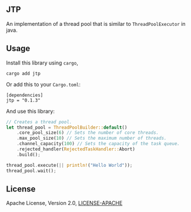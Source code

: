 ## JTP

An implementation of a thread pool that is similar to `ThreadPoolExecutor` in java.

## Usage

Install this library using `cargo`,

```
cargo add jtp
```

Or add this to your `Cargo.toml`:

```
[dependencies]
jtp = "0.1.3"
```

And use this library:

```rust
// Creates a thread pool.
let thread_pool = ThreadPoolBuilder::default()
	.core_pool_size(6) // Sets the number of core threads.
	.max_pool_size(10) // Sets the maximum number of threads.
	.channel_capacity(100) // Sets the capacity of the task queue.
	.rejected_handler(RejectedTaskHandler::Abort)
	.build();

thread_pool.execute(|| println!("Hello World"));
thread_pool.wait();
```

## License

Apache License, Version 2.0, [LICENSE-APACHE](http://www.apache.org/licenses/LICENSE-2.0)

